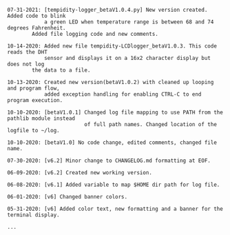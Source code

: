 	07-31-2021: [tempidity-logger_betaV1.0.4.py] New version created. Added code to blink
	            a green LED when temperature range is between 68 and 74 degrees Fahrenheit.
		    Added file logging code and new comments.
		    
	10-14-2020: Added new file tempidity-LCDlogger_betaV1.0.3. This code reads the DHT
	            sensor and displays it on a 16x2 character display but does not log
		    the data to a file.
	
	10-13-2020: Created new version(betaV1.0.2) with cleaned up looping and program flow,
	            added exception handling for enabling CTRL-C to end program execution.

	10-10-2020: [betaV1.0.1] Changed log file mapping to use PATH from the pathlib module instead
	                         of full path names. Changed location of the logfile to ~/log.
				 
	10-10-2020: [betaV1.0] No code change, edited comments, changed file name.
	
	07-30-2020: [v6.2] Minor change to CHANGELOG.md formatting at EOF.
	
	06-09-2020: [v6.2] Created new working version.

	06-08-2020: [v6.1] Added variable to map $HOME dir path for log file.

	06-01-2020: [v6] Changed banner colors.

	05-31-2020: [v6] Added color text, new formatting and a banner for the terminal display.

	...
